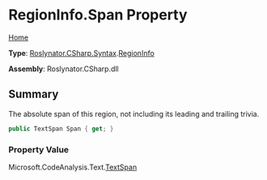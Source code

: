 # RegionInfo\.Span Property

[Home](../../../../../README.md)

**Type**: [Roslynator.CSharp.Syntax](../../README.md)\.[RegionInfo](../README.md)

**Assembly**: Roslynator\.CSharp\.dll

## Summary

The absolute span of this region, not including its leading and trailing trivia\.

```csharp
public TextSpan Span { get; }
```

### Property Value

Microsoft\.CodeAnalysis\.Text\.[TextSpan](https://docs.microsoft.com/en-us/dotnet/api/microsoft.codeanalysis.text.textspan)

